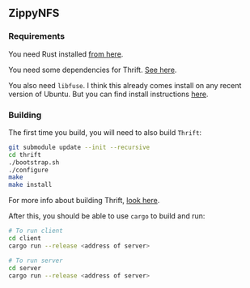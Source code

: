 ZippyNFS
--------

### Requirements

You need Rust installed [from here](https://www.rust-lang.org/en-US/install.html).

You need some dependencies for Thrift. [See here](https://thrift.apache.org/docs/install/).

You also need `libfuse`. I think this already comes install on any recent version of Ubuntu. But you can find install instructions [here](https://github.com/libfuse/libfuse/).

### Building

The first time you build, you will need to also build `Thrift`:

```sh
git submodule update --init --recursive
cd thrift
./bootstrap.sh
./configure
make
make install
```

For more info about building Thrift, [look here](https://thrift.apache.org/docs/BuildingFromSource).

After this, you should be able to use `cargo` to build and run:

```sh
# To run client
cd client
cargo run --release <address of server>

# To run server
cd server
cargo run --release <address of server>
```
